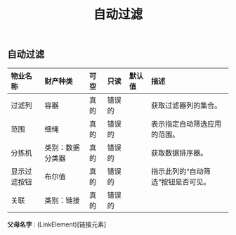 ﻿---
title: 自动过滤
second_title: Aspose.Cells Cloud Documen
type: docs
url: /zh/specification/model/autofilter/
description: Aspose.Cells 云模型规范：自动筛选。轻松处理 Excel 和其他电子表格文档，具有打开、生成、编辑、拆分、合并、比较和转换等功能
weight: 50
---
## **自动过滤**

 

|物业名称|财产种类|可空|只读|默认值|描述|
|:- |:- |:- |:- |:- |:- |
|过滤列|容器|真的|错误的||获取过滤器列的集合。|
|范围|细绳|真的|错误的||表示指定自动筛选应用的范围。|
|分拣机|类别：数据分类器|真的|错误的||获取数据排序器。|
|显示过滤按钮|布尔值|真的|错误的||指示此列的“自动筛选”按钮是否可见。|
|关联|类别：链接|真的|错误的|||

**父母名字** : (LinkElement)[链接元素]